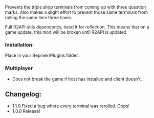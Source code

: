 ﻿Prevents the triple shop terminals from coming up with three question marks.
Also makes a slight effort to prevent those same terminals from rolling the same item three times.

Full R2API.utils dependency, need it for reflection. This means that on a game update, this mod will be broken until R2API is updated.

### Installation: 
Place in your Bepinex/Plugins folder.

### Multiplayer
* Does not break the game if host has installed and client doesn't.

## Changelog:
- 1.1.0 Fixed a bug where every terminal was rerolled. Oops!
- 1.0.0 Release!
